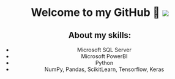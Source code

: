 <div align="center">
<h1 align="center">Welcome to my GitHub 👋
<img src="https://www.nextibs.com/wp-content/uploads/2021/12/seguridad-informatica-1024x439.jpeg">

## About my skills:
- Microsoft SQL Server
- Microsoft PowerBI
- Python
- NumPy, Pandas, ScikitLearn, Tensorflow, Keras

